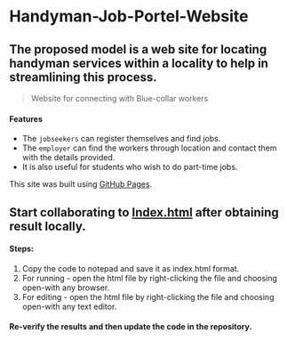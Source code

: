 # Handyman-Job-Portel-Website

## **The proposed model is a web site for locating handyman services within a locality to help in streamlining this process**.
> Website for connecting with Blue-collar workers

#### **Features**
- The `jobseekers` can register themselves and find jobs. 
- The `employer` can find the workers through location and contact them with the details provided. 
- It is also useful for students who wish to do part-time jobs.

This site was built using [GitHub Pages](https://pages.github.com/).


## Start collaborating to [Index.html](https://github.com/arjunr50/Handyman-Job-Portel-Website/blob/main/Index.html) after obtaining result locally.

#### Steps:
1. Copy the code to notepad and save it as index.html format.
2. For running - open the html file by right-clicking the file and choosing open-with any browser.
3. For editing - open the html file by right-clicking the file and choosing open-with any text editor.
#### Re-verify the results and then update the code in the repository.
